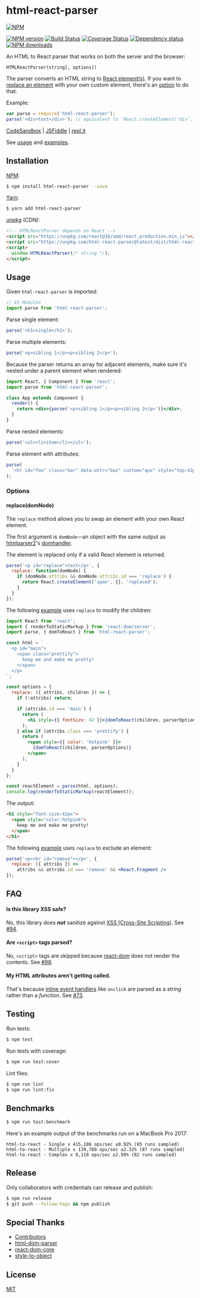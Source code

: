 # html-react-parser

[![NPM](https://nodei.co/npm/html-react-parser.png)](https://nodei.co/npm/html-react-parser/)

[![NPM version](https://img.shields.io/npm/v/html-react-parser.svg)](https://www.npmjs.com/package/html-react-parser)
[![Build Status](https://travis-ci.org/remarkablemark/html-react-parser.svg?branch=master)](https://travis-ci.org/remarkablemark/html-react-parser)
[![Coverage Status](https://coveralls.io/repos/github/remarkablemark/html-react-parser/badge.svg?branch=master)](https://coveralls.io/github/remarkablemark/html-react-parser?branch=master)
[![Dependency status](https://david-dm.org/remarkablemark/html-react-parser.svg)](https://david-dm.org/remarkablemark/html-react-parser)
[![NPM downloads](https://img.shields.io/npm/dm/html-react-parser.svg?style=flat-square)](https://www.npmjs.com/package/html-react-parser)

An HTML to React parser that works on both the server and the browser:

```
HTMLReactParser(string[, options])
```

The parser converts an HTML string to [React element(s)](https://reactjs.org/docs/react-api.html#creating-react-elements). If you want to [replace an element](#replacedomnode) with your own custom element, there's an [option](#options) to do that.

Example:

```js
var parse = require('html-react-parser');
parse('<div>text</div>'); // equivalent to `React.createElement('div', {}, 'text')`
```

[CodeSandbox](https://codesandbox.io/s/940pov1l4w) | [JSFiddle](https://jsfiddle.net/remarkablemark/7v86d800/) | [repl.it](https://repl.it/@remarkablemark/html-react-parser)

See [usage](#usage) and [examples](https://github.com/remarkablemark/html-react-parser/tree/master/examples).

## Installation

[NPM](https://www.npmjs.com/package/html-react-parser):

```sh
$ npm install html-react-parser --save
```

[Yarn](https://yarnpkg.com/package/html-react-parser):

```sh
$ yarn add html-react-parser
```

[unpkg](https://unpkg.com/html-react-parser/) (CDN):

```html
<!-- HTMLReactParser depends on React -->
<script src="https://unpkg.com/react@16/umd/react.production.min.js"></script>
<script src="https://unpkg.com/html-react-parser@latest/dist/html-react-parser.min.js"></script>
<script>
  window.HTMLReactParser(/* string */);
</script>
```

## Usage

Given `html-react-parser` is imported:

```js
// ES Modules
import parse from 'html-react-parser';
```

Parse single element:

```js
parse('<h1>single</h1>');
```

Parse multiple elements:

```js
parse('<p>sibling 1</p><p>sibling 2</p>');
```

Because the parser returns an array for adjacent elements, make sure it's nested under a parent element when rendered:

```jsx
import React, { Component } from 'react';
import parse from 'html-react-parser';

class App extends Component {
  render() {
    return <div>{parse('<p>sibling 1</p><p>sibling 2</p>')}</div>;
  }
}
```

Parse nested elements:

```js
parse('<ul><li>item</li></ul>');
```

Parse element with attributes:

```js
parse(
  '<hr id="foo" class="bar" data-attr="baz" custom="qux" style="top:42px;">'
);
```

### Options

#### replace(domNode)

The `replace` method allows you to swap an element with your own React element.

The first argument is `domNode`―an object with the same output as [htmlparser2](https://github.com/fb55/htmlparser2)'s [domhandler](https://github.com/fb55/domhandler#example).

The element is replaced only if a valid React element is returned.

```js
parse('<p id="replace">text</p>', {
  replace: function(domNode) {
    if (domNode.attribs && domNode.attribs.id === 'replace') {
      return React.createElement('span', {}, 'replaced');
    }
  }
});
```

The following [example](https://repl.it/@remarkablemark/html-react-parser-replace-example) uses `replace` to modify the children:

```jsx
import React from 'react';
import { renderToStaticMarkup } from 'react-dom/server';
import parse, { domToReact } from 'html-react-parser';

const html = `
  <p id="main">
    <span class="prettify">
      keep me and make me pretty!
    </span>
  </p>
`;

const options = {
  replace: ({ attribs, children }) => {
    if (!attribs) return;

    if (attribs.id === 'main') {
      return (
        <h1 style={{ fontSize: 42 }}>{domToReact(children, parserOptions)}</h1>
      );
    } else if (attribs.class === 'prettify') {
      return (
        <span style={{ color: 'hotpink' }}>
          {domToReact(children, parserOptions)}
        </span>
      );
    }
  }
};

const reactElement = parse(html, options);
console.log(renderToStaticMarkup(reactElement));
```

The output:

```html
<h1 style="font-size:42px">
  <span style="color:hotpink">
    keep me and make me pretty!
  </span>
</h1>
```

The following [example](https://repl.it/@remarkablemark/html-react-parser-issue-56) uses `replace` to exclude an element:

```jsx
parse('<p><br id="remove"></p>', {
  replace: ({ attribs }) =>
    attribs && attribs.id === 'remove' && <React.Fragment />
});
```

## FAQ

#### Is this library XSS safe?

No, this library does **_not_** sanitize against [XSS (Cross-Site Scripting)](https://wikipedia.org/wiki/Cross-site_scripting). See [#94](https://github.com/remarkablemark/html-react-parser/issues/94).

#### Are `<script>` tags parsed?

No, `<script>` tags are skipped because [react-dom](https://reactjs.org/docs/react-dom.html) does not render the contents. See [#98](https://github.com/remarkablemark/html-react-parser/issues/98).

#### My HTML attributes aren't getting called.

That's because [inline event handlers](https://developer.mozilla.org/docs/Web/Guide/Events/Event_handlers) like `onclick` are parsed as a _string_ rather than a _function_. See [#73](https://github.com/remarkablemark/html-react-parser/issues/73).

## Testing

Run tests:

```sh
$ npm test
```

Run tests with coverage:

```sh
$ npm run test:cover
```

Lint files:

```sh
$ npm run lint
$ npm run lint:fix
```

## Benchmarks

```sh
$ npm run test:benchmark
```

Here's an example output of the benchmarks run on a MacBook Pro 2017:

```
html-to-react - Single x 415,186 ops/sec ±0.92% (85 runs sampled)
html-to-react - Multiple x 139,780 ops/sec ±2.32% (87 runs sampled)
html-to-react - Complex x 8,118 ops/sec ±2.99% (82 runs sampled)
```

## Release

Only collaborators with credentials can release and publish:

```sh
$ npm run release
$ git push --follow-tags && npm publish
```

## Special Thanks

- [Contributors](https://github.com/remarkablemark/html-react-parser/graphs/contributors)
- [html-dom-parser](https://github.com/remarkablemark/html-dom-parser)
- [react-dom-core](https://github.com/remarkablemark/react-dom-core)
- [style-to-object](https://github.com/remarkablemark/style-to-object)

## License

[MIT](https://github.com/remarkablemark/html-react-parser/blob/master/LICENSE)
